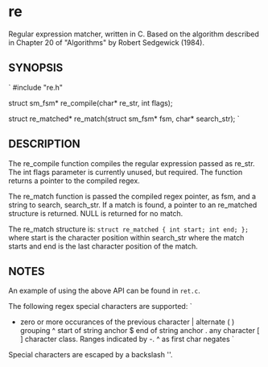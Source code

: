 # re

Regular expression matcher, written in C.  Based on the algorithm
described in Chapter 20 of "Algorithms" by Robert Sedgewick (1984).

## SYNOPSIS

`
#include "re.h"

struct sm_fsm*
re_compile(char* re_str, int flags);

struct re_matched*
re_match(struct sm_fsm* fsm, char* search_str);
`

## DESCRIPTION

The re_compile function compiles the regular expression passed as
re_str. The int flags parameter is currently unused, but required.
The function returns a pointer to the compiled regex.

The re_match function is passed the compiled regex pointer, as fsm,
and a string to search, search_str.  If a match is found, a pointer to
an re_matched structure is returned.  NULL is returned for no match.

The re_match structure is:
`
 struct re_matched {
    int start;
    int end;
  };
`
where start is the character position within search_str where the
match starts and end is the last character position of the match.

## NOTES

An example of using the above API can be found in `ret.c`.

The following regex special characters are supported:
`
*    zero or more occurances of the previous character
|    alternate
( )  grouping
^    start of string anchor
$    end of string anchor
.    any character
[ ]  character class. Ranges indicated by -. ^ as first char negates
`

Special characters are escaped by a backslash '\'.
